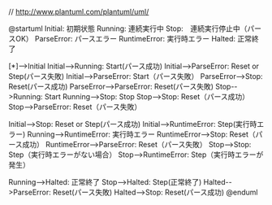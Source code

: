 // http://www.plantuml.com/plantuml/uml/

@startuml
Initial: 初期状態
Running: 連続実行中
Stop:　連続実行停止中（パースOK）
ParseError: パースエラー
RuntimeError: 実行時エラー
Halted: 正常終了

[*]-->Initial
Initial-->Running: Start(パース成功)
Initial-->ParseError: Reset or Step(パース失敗)
Initial-->ParseError: Start（パース失敗）
ParseError-->Stop: Reset(パース成功)
ParseError-->ParseError: Reset(パース失敗)
Stop-->Running: Start
Running-->Stop: Stop
Stop-->Stop: Reset（パース成功）
Stop-->ParseError: Reset（パース失敗）

Initial-->Stop: Reset or Step(パース成功)
Initial-->RuntimeError: Step(実行時エラー)
Running-->RuntimeError: 実行時エラー
RuntimeError-->Stop: Reset（パース成功）
RuntimeError-->ParseError: Reset（パース失敗）
Stop-->Stop: Step（実行時エラーがない場合）
Stop-->RuntimeError: Step（実行時エラーが発生）

Running-->Halted: 正常終了
Stop-->Halted: Step(正常終了)
Halted-->ParseError: Reset(パース失敗)
Halted-->Stop: Reset(パース成功)
@enduml
